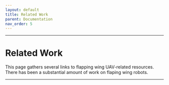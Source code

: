 ```yaml
---
layout: default
title: Related Work
parent: Documentation
nav_order: 5
---
```

---
# Related Work
This page gathers several links to flapping wing UAV-related resources. There has been a substantial amount of work on flaping wing robots.

---
